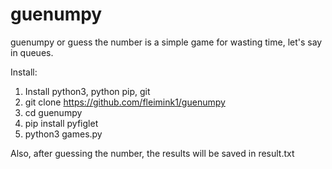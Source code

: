 # guenumpy
guenumpy or guess the number is a simple game for wasting time, let's say in queues.

Install: 
1. Install python3, python pip, git
2. git clone https://github.com/fleimink1/guenumpy
3. cd guenumpy
4. pip install pyfiglet
5. python3 games.py

Also, after guessing the number, the results will be saved in result.txt
